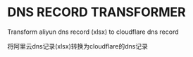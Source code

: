 # DNS RECORD TRANSFORMER

Transform aliyun dns record (xlsx) to cloudflare dns record

将阿里云dns记录(xlsx)转换为cloudflare的dns记录
